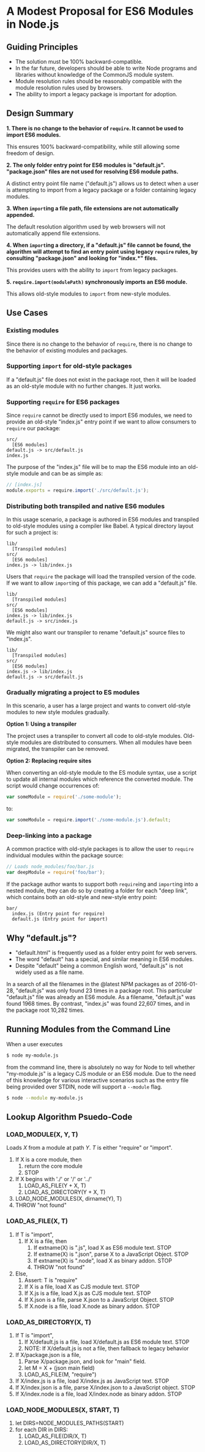 # A Modest Proposal for ES6 Modules in Node.js

## Guiding Principles

- The solution must be 100% backward-compatible.
- In the far future, developers should be able to write Node programs and libraries without knowledge of the CommonJS module system.
- Module resolution rules should be reasonably compatible with the module resolution rules used by browsers.
- The ability to import a legacy package is important for adoption.

## Design Summary

**1. There is no change to the behavior of `require`. It cannot be used to import ES6 modules.**

This ensures 100% backward-compatibility, while still allowing some freedom of design.

**2. The only folder entry point for ES6 modules is "default.js". "package.json" files are not used for resolving ES6 module paths.**

A distinct entry point file name ("default.js") allows us to detect when a user is attempting to import from a legacy package or a folder containing legacy modules.

**3. When `import`ing a file path, file extensions are not automatically appended.**

The default resolution algorithm used by web browsers will not automatically append file extensions.

**4. When `import`ing a directory, if a "default.js" file cannot be found, the algorithm will attempt to find an entry point using legacy `require` rules, by consulting "package.json" and looking for "index.*" files.**

This provides users with the ability to `import` from legacy packages.

**5. `require.import(modulePath)` synchronously imports an ES6 module.**

This allows old-style modules to `import` from new-style modules.

## Use Cases

### Existing modules

Since there is no change to the behavior of `require`, there is no change to the behavior of existing modules and packages.

### Supporting `import` for old-style packages

If a "default.js" file does not exist in the package root, then it will be loaded as an old-style module with no further changes.  It just works.

### Supporting `require` for ES6 packages

Since `require` cannot be directly used to import ES6 modules, we need to provide an old-style "index.js" entry point if we want to allow consumers to `require` our package:

```
src/
  [ES6 modules]
default.js -> src/default.js
index.js
```

The purpose of the "index.js" file will be to map the ES6 module into an old-style module and can be as simple as:

```js
// [index.js]
module.exports = require.import('./src/default.js');
```

### Distributing both transpiled and native ES6 modules

In this usage scenario, a package is authored in ES6 modules and transpiled to old-style modules using a compiler like Babel.  A typical directory layout for such a project is:

```
lib/
  [Transpiled modules]
src/
  [ES6 modules]
index.js -> lib/index.js
```

Users that `require` the package will load the transpiled version of the code.  If we want to allow `import`ing of this package, we can add a "default.js" file.

```
lib/
  [Transpiled modules]
src/
  [ES6 modules]
index.js -> lib/index.js
default.js -> src/index.js
```

We might also want our transpiler to rename "default.js" source files to "index.js".

```
lib/
  [Transpiled modules]
src/
  [ES6 modules]
index.js -> lib/index.js
default.js -> src/default.js
```

### Gradually migrating a project to ES modules

In this scenario, a user has a large project and wants to convert old-style modules to new style modules gradually.

**Option 1: Using a transpiler**

The project uses a transpiler to convert all code to old-style modules.  Old-style modules are distributed to consumers.  When all modules have been migrated, the transpiler can be removed.

**Option 2: Replacing require sites**

When converting an old-style module to the ES module syntax, use a script to update all internal modules which reference the converted module.  The script would change occurrences of:

```js
var someModule = require('./some-module');
```

to:

```js
var someModule = require.import('./some-module.js').default;
```

### Deep-linking into a package

A common practice with old-style packages is to allow the user to `require` individual modules within the package source:

```js
// Loads node_modules/foo/bar.js
var deepModule = require('foo/bar');
```

If the package author wants to support both `require`ing and `import`ing into a nested module, they can do so by creating a folder for each "deep link", which contains both an old-style and new-style entry point:

```
bar/
  index.js (Entry point for require)
  default.js (Entry point for import)
```

## Why "default.js"?

- "default.html" is frequently used as a folder entry point for web servers.
- The word "default" has a special, and similar meaning in ES6 modules.
- Despite "default" being a common English word, "default.js" is not widely used as a file name.

In a search of all the filenames in the @latest NPM packages as of 2016-01-28, "default.js" was only found 23 times in a package root.  This particular "default.js" file was already an ES6 module.  As a filename, "default.js" was found 1968 times.  By contrast, "index.js" was found 22,607 times, and in the package root 10,282 times.


## Running Modules from the Command Line

When a user executes

```sh
$ node my-module.js
```

from the command line, there is absolutely no way for Node to tell whether "my-module.js" is a legacy CJS module or an ES6 module. Due to the need of this knowledge for various interactive scenarios such as the entry file being provided over STDIN, node will support a `--module` flag.

```sh
$ node --module my-module.js
```

## Lookup Algorithm Psuedo-Code

### LOAD_MODULE(X, Y, T)

Loads _X_ from a module at path _Y_.  _T_ is either "require" or "import".

1. If X is a core module, then
    1. return the core module
    1. STOP
1. If X begins with './' or '/' or '../'
    1. LOAD_AS_FILE(Y + X, T)
    1. LOAD_AS_DIRECTORY(Y + X, T)
1. LOAD_NODE_MODULES(X, dirname(Y), T)
1. THROW "not found"

### LOAD_AS_FILE(X, T)

1. If T is "import",
    1. If X is a file, then
        1. If extname(X) is ".js", load X as ES6 module text. STOP
        1. If extname(X) is ".json", parse X to a JavaScript Object.  STOP
        1. If extname(X) is ".node", load X as binary addon.  STOP
        1. THROW "not found"
1. Else,
    1. Assert: T is "require"
    1. If X is a file, load X as CJS module text.  STOP
    1. If X.js is a file, load X.js as CJS module text.  STOP
    1. If X.json is a file, parse X.json to a JavaScript Object.  STOP
    1. If X.node is a file, load X.node as binary addon.  STOP

### LOAD_AS_DIRECTORY(X, T)

1. If T is "import",
    1. If X/default.js is a file, load X/default.js as ES6 module text.  STOP
    1. NOTE: If X/default.js is not a file, then fallback to legacy behavior
1. If X/package.json is a file,
    1. Parse X/package.json, and look for "main" field.
    1. let M = X + (json main field)
    1. LOAD_AS_FILE(M, "require")
1. If X/index.js is a file, load X/index.js as JavaScript text.  STOP
1. If X/index.json is a file, parse X/index.json to a JavaScript object. STOP
1. If X/index.node is a file, load X/index.node as binary addon.  STOP

### LOAD_NODE_MODULES(X, START, T)

1. let DIRS=NODE_MODULES_PATHS(START)
2. for each DIR in DIRS:
    1. LOAD_AS_FILE(DIR/X, T)
    1. LOAD_AS_DIRECTORY(DIR/X, T)

